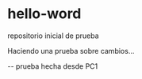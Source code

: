 # hello-word
repositorio inicial de prueba

Haciendo una prueba sobre cambios...

-- prueba hecha desde PC1
